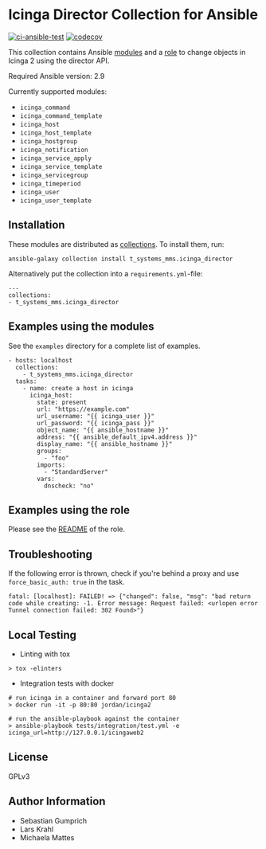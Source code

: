 Icinga Director Collection for Ansible
=========

[![ci-ansible-test](https://github.com/T-Systems-MMS/ansible-collection-icinga-director/workflows/ansible-test/badge.svg)](https://github.com/T-Systems-MMS/ansible-collection-icinga-director/actions?query=workflow%3Aansible-test)
[![codecov](https://codecov.io/gh/T-Systems-MMS/ansible-collection-icinga-director/branch/master/graph/badge.svg)](https://codecov.io/gh/T-Systems-MMS/ansible-collection-icinga-director)

This collection contains Ansible [modules](plugins/modules/) and a [role](roles/ansible_icinga/) to change objects in Icinga 2 using the director API.

Required Ansible version: 2.9

Currently supported modules:

* `icinga_command`
* `icinga_command_template`
* `icinga_host`
* `icinga_host_template`
* `icinga_hostgroup`
* `icinga_notification`
* `icinga_service_apply`
* `icinga_service_template`
* `icinga_servicegroup`
* `icinga_timeperiod`
* `icinga_user`
* `icinga_user_template`


Installation
------------

These modules are distributed as [collections](https://docs.ansible.com/ansible/latest/user_guide/collections_using.html).
To install them, run:

```
ansible-galaxy collection install t_systems_mms.icinga_director
```

Alternatively put the collection into a `requirements.yml`-file:

```
---
collections:
- t_systems_mms.icinga_director
```

Examples using the modules
--------------------------

See the `examples` directory for a complete list of examples.

```
- hosts: localhost
  collections:
    - t_systems_mms.icinga_director
  tasks:
    - name: create a host in icinga
      icinga_host:
        state: present
        url: "https://example.com"
        url_username: "{{ icinga_user }}"
        url_password: "{{ icinga_pass }}"
        object_name: "{{ ansible_hostname }}"
        address: "{{ ansible_default_ipv4.address }}"
        display_name: "{{ ansible_hostname }}"
        groups:
          - "foo"
        imports:
          - "StandardServer"
        vars:
          dnscheck: "no"
```

Examples using the role
-----------------------

Please see the [README](roles/ansible_icinga/README.md) of the role.

Troubleshooting
---------------

If the following error is thrown, check if you're behind a proxy and use `force_basic_auth: true` in the task.

```
fatal: [localhost]: FAILED! => {"changed": false, "msg": "bad return code while creating: -1. Error message: Request failed: <urlopen error Tunnel connection failed: 302 Found>"}
```

Local Testing
-------------

* Linting with tox

```
> tox -elinters
```

* Integration tests with docker

```
# run icinga in a container and forward port 80
> docker run -it -p 80:80 jordan/icinga2

# run the ansible-playbook against the container
> ansible-playbook tests/integration/test.yml -e icinga_url=http://127.0.0.1/icingaweb2
```

License
-------

GPLv3

Author Information
------------------

* Sebastian Gumprich
* Lars Krahl
* Michaela Mattes

